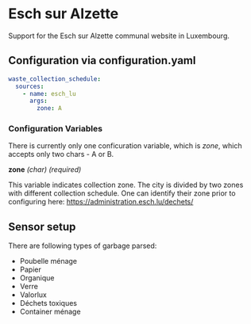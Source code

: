 # Esch sur Alzette

Support for the Esch sur Alzette communal website in Luxembourg.

## Configuration via configuration.yaml

```yaml
waste_collection_schedule:
  sources:
    - name: esch_lu
      args:
        zone: A
```

### Configuration Variables

There is currently only one conficuration variable, which is *zone*, which accepts only two chars - A or B.

**zone**
*(char) (required)*

This variable indicates collection zone. The city is divided by two zones with different collection schedule.
One can identify their zone prior to configuring here:
<https://administration.esch.lu/dechets/>

## Sensor setup

There are following types of garbage parsed:

- Poubelle ménage
- Papier
- Organique
- Verre
- Valorlux
- Déchets toxiques
- Container ménage